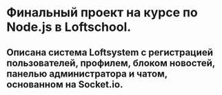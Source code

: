 # **Финальный проект на курсе по Node.js в Loftschool.** 
## Описана система Loftsystem с регистрацией пользователей, профилем, блоком новостей, панелью администратора и чатом, основанном на Socket.io.
